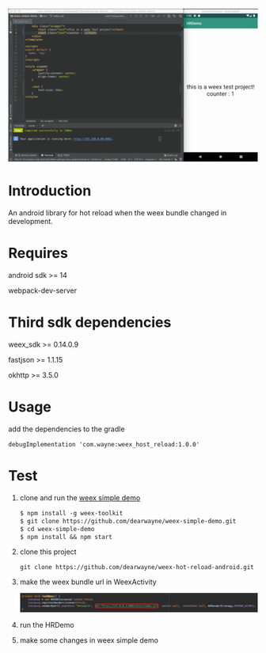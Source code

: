 ![HRDemo](HRDemo.gif)

# Introduction

An android library for hot reload when the weex bundle changed in development.

# Requires

android sdk >= 14

webpack-dev-server

# Third sdk dependencies

weex_sdk >= 0.14.0.9

fastjson >= 1.1.15

okhttp >= 3.5.0 

# Usage

add the dependencies to the gradle

```
debugImplementation 'com.wayne:weex_host_reload:1.0.0'
```

# Test

1. clone and run the [weex simple demo](https://github.com/dearwayne/weex-simple-demo)

	```
	$ npm install -g weex-toolkit
	$ git clone https://github.com/dearwayne/weex-simple-demo.git
	$ cd weex-simple-demo
	$ npm install && npm start
	```
	
2. clone this project

	```
	git clone https://github.com/dearwayne/weex-hot-reload-android.git
	```
	
3. make the weex bundle url in WeexActivity

	![modify weex bundle](WeexActivity.png)
	
4. run the HRDemo

5. make some changes in weex simple demo
